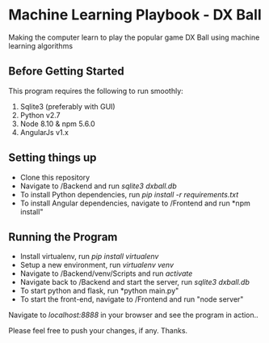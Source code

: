 # Machine Learning Playbook - DX Ball
Making the computer learn to play the popular game DX Ball using machine learning algorithms

## Before Getting Started
This program requires the following to run smoothly:
1. Sqlite3 (preferably with GUI)
2. Python v2.7
3. Node 8.10 & npm 5.6.0
4. AngularJs v1.x

## Setting things up
-   Clone this repository
-   Navigate to /Backend and run *sqlite3 dxball.db*
-   To install Python dependencies, run *pip install -r requirements.txt*
-   To install Angular dependencies, navigate to /Frontend and run *npm install"

## Running the Program
-   Install virtualenv, run *pip install virtualenv*
-   Setup a new environment, run *virtualenv venv*
-   Navigate to /Backend/venv/Scripts and run *activate*
-   Navigate back to /Backend and start the server, run *sqlite3 dxball.db*
-   To start python and flask, run *python main.py"
-   To start the front-end, navigate to /Frontend and run "node server"

Navigate to *localhost:8888* in your browser and see the program in action..

Please feel free to push your changes, if any. Thanks.
